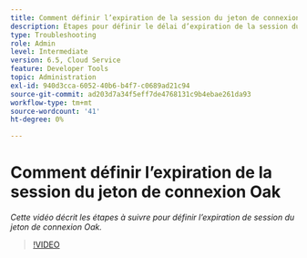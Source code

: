 ```yaml
---
title: Comment définir l’expiration de la session du jeton de connexion Oak
description: Étapes pour définir le délai d’expiration de la session du jeton d’origine Oak
type: Troubleshooting
role: Admin
level: Intermediate
version: 6.5, Cloud Service
feature: Developer Tools
topic: Administration
exl-id: 940d3cca-6052-40b6-b4f7-c0689ad21c94
source-git-commit: ad203d7a34f5eff7de4768131c9b4ebae261da93
workflow-type: tm+mt
source-wordcount: '41'
ht-degree: 0%

---
```


# Comment définir l’expiration de la session du jeton de connexion Oak

*Cette vidéo décrit les étapes à suivre pour définir l’expiration de session du jeton de connexion Oak.*

>[!VIDEO](https://video.tv.adobe.com/v/335468?quality=9&learn=on)

